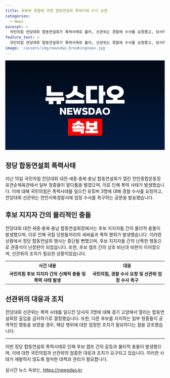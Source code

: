 ```yaml
---
title: 유튜버 경찰에 의한 합동연설회 폭력사태 수사 요청
categories:
  - News
excerpt: >
  국민의힘 전당대회 합동연설회가 폭력사태로 흘러, 선관위는 경찰에 수사를 요청했고, 당사자 3명은 출입 금지 조치를 받았다. 후보 지지자 간의 물리적 충돌이 있었으며, 선관위는 책임자를 처벌하는 것에 소극적이라는 비판을 받고 있다. 당원이 아닌 참관인으로 알려진 일부 청중들이 사태에 연루되었으며, 천안종합운동장에서의 현수막 등을 들고 세싸움을 벌인 사건으로 전당대회가 소란스러웠다.
feature_text: >
  국민의힘 전당대회 합동연설회가 폭력사태로 흘러, 선관위는 경찰에 수사를 요청했고, 당사자 3명은 출입 금지 조치를 받았다. 후보 지지자 간의 물리적 충돌이 있었으며, 선관위는 책임자를 처벌하는 것에 소극적이라는 비판을 받고 있다. 당원이 아닌 참관인으로 알려진 일부 청중들이 사태에 연루되었으며, 천안종합운동장에서의 현수막 등을 들고 세싸움을 벌인 사건으로 전당대회가 소란스러웠다.
image: '/assets/img/newsdao_breakingnews.jpg'
---
```


<p><img src="/assets/img/newsdao_breakingnews.jpg" alt="implanttips 속보" /></p>

<h2 data-ke-size="size26">정당 합동연설회 폭력사태</h2>

<p data-ke-size="size16">지난 15일 국민의힘 전당대회 대전·세종·충북·충남 합동연설회가 열린 천안종합운동장 유관순체육관에서 일부 청중들이 말다툼을 벌였으며, 이로 인해 폭력 사태가 발생했습니다. 이에 대해 국민의힘은 폭력사태를 일으킨 유튜버 3명에 대해 경찰 수사를 요청하고, 전당대회 선관위는 천안서북경찰서에 엄정 수사를 촉구하는 공문을 발송했습니다.</p>

<h2 data-ke-size="size26">후보 지지자 간의 물리적인 충돌</h2>

<p data-ke-size="size16">전당대회 대전·세종·충북·충남 합동연설회장에서는 후보 지지자들 간의 물리적 충돌이 발생했으며, 이로 인해 국힘 당원들끼리의 세싸움과 폭력 행위가 발생했습니다. 이러한 상황에서 정당 합동연설회 행사는 중단될 뻔했으며, 후보 지지자들 간의 난폭한 행동으로 관중석이 난장판이 되었습니다. 또한, 후보 캠프 간의 상호 비난과 비판이 이어졌으며, 선관위의 조치가 필요한 상황이었습니다.</p>

<table>
    <tr>
        <th>사건 내용</th>
        <th>대응</th>
    </tr>
    <tr>
        <td style="text-align: center; height: 17px;"><b>국민의힘 후보 지지자 간의 신체적 충돌 및 폭력 사태 발생</b></td>
        <td style="text-align: center; height: 17px;"><b>국민의힘, 경찰 수사 요청 및 선관위 엄정 수사 촉구</b></td>
    </tr>
</table>

<h2 data-ke-size="size26">선관위의 대응과 조치</h2>

<p data-ke-size="size16">전당대회 선관위는 폭력 사태를 일으킨 당사자 3명에 대해 경기 고양에서 열리는 합동연설회장 출입을 금지하기로 결정했습니다. 또한, 다른 후보를 지지하는 일부 청중들이 공격적인 행동을 보였을 경우, 해당 행위에 대한 엄정한 조치가 필요하다는 점을 강조했습니다.</p>

<hr>

<p data-ke-size="size16">이번 정당 합동연설회 폭력사태로 인해 후보 캠프 간의 갈등과 물리적 충돌이 발생했으며, 이에 대한 국민의힘과 선관위의 엄중한 대응과 조치가 요구되고 있습니다. 이러한 사태가 재발하지 않도록 철저한 대책과 관리가 필요합니다.</p>
실시간 뉴스 속보는, <a href="https://newsdao.kr" rel="dofollow">https://newsdao.kr</a>


